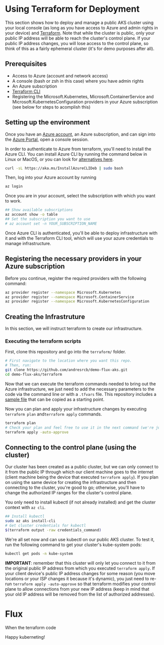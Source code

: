 # Using Terraform for Deployment
This section shows how to deploy and manage a public AKS cluster using your local console (as long as you have access to Azure and admin rights in your device) and [Terraform](https://www.terraform.io/). Note that while the cluster is public, only your public IP address will be able to reach the cluster's control plane. If your public IP address changes, you will lose access to the control plane, so think of this as a fairly ephemeral cluster (it's for demo purposes after all).

## Prerequisites
- Access to Azure (account and network access)
- A console (bash or zsh in this case) where you have admin rights
- An Azure subscription
- [Terraform CLI](https://www.terraform.io/downloads)
- Registering the Microsoft.Kubernetes, Microsoft.ContainerService and Microsoft.KubernetesConfiguration providers in your Azure subscription (see below for steps to acomplish this)

## Setting up the environment
Once you have an [Azure account](https://azure.microsoft.com/en-us/free/search/), an Azure subscription, and can sign into the [Azure Portal](https://portal.azure.com/), open a console session.

In order to authenticate to Azure from terraform, you'll need to install the Azure CLI. You can install Azure CLI by running the command below in Linux or MacOS, or you can look for [alternatives here](https://docs.microsoft.com/en-us/cli/azure/install-azure-cli).
```sh
curl -sL https://aka.ms/InstallAzureCLIDeb | sudo bash
```

Then, log into your Azure account by running
```sh
az login
```

Once you are in your account, select the subscription with which you want to work.
```sh
## Show available subscriptions
az account show -o table
## Set the subscription you want to use
# az account set -n YOUR_SUBSCRIPTION_NAME
```

Once Azure CLI is authenticated, you'll be able to deploy infrastructure with it and with the Terraform CLI tool, which will use your azure credentials to manage infrastructure.

## Registering the necessary providers in your Azure subscription
Before you continue, register the required providers with the following command:
```sh
az provider register --namespace Microsoft.Kubernetes
az provider register --namespace Microsoft.ContainerService
az provider register --namespace Microsoft.KubernetesConfiguration
```

## Creating the Infrastruture
In this section, we will instruct terraform to create our infrastructure.

### Executing the terraform scripts
First, clone this repository and go into the `terraform/` folder.

```sh
# First navigate to the location where you want this repo.
# Then, run:
git clone https://github.com/andresrcb/demo-flux-aks.git
cd demo-flux-aks/terraform
```

Now that we can execute the terraform commands needed to bring out the Azure infrastructure, we just need to add the necessary parameters to the code via the command line or with a `.tfvars` file. This repository includes a [sample file](/terraform/terraform.tfvars.sample) that can be copied as a starting point.

Now you can plan and apply your infrastructure changes by executing `terraform plan` and`terraform apply` commands.

```sh
terraform plan
# Check your plan and feel free to use it in the next command (we're just running apply as-is)
terraform apply -auto-approve
```

## Connecting to the control plane (using the cluster)
Our cluster has been created as a public cluster, but we can only connect to it from the public IP through which our client machine goes to the internet (client machine being the device that executed `terraform apply`). If you plan on using the same device for creating the infrastructure and then connecting to the cluster, you're good to go; otherwise, you'll have to change the authorized IP ranges for the cluster's control plane.

You only need to install kubectl (if not already installed) and get the cluster context with `az cli`.

```sh
## Install kubectl
sudo az aks install-cli
# Get cluster credentials for kubectl
$(terraform output -raw credentials_command)
```

We're all set now and can use kubectl on our public AKS cluster. To test it, run the following command to get your cluster's kube-system pods:
```sh
kubectl get pods -n kube-system
```

**IMPORTANT**: remember that this cluster will only let you connect to it from the original public IP address from which you executed `terraform apply`. If your client device's public IP address changes for some reason (you move locations or your ISP changes it because it's dynamic), you just need to re-run `terraform apply -auto-approve` so that terraform modifies your control plane to allow connections from your new IP address (keep in mind that your old IP address will be removed from the list of authorized addresses).

# Flux

When the terraform code

Happy kuberneting!